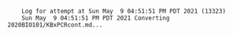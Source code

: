         Log for attempt at Sun May  9 04:51:51 PM PDT 2021 (13323)
        Sun May  9 04:51:51 PM PDT 2021 Converting 2020BIO101/KBxPCRcont.md...
